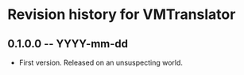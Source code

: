 # Revision history for VMTranslator

## 0.1.0.0 -- YYYY-mm-dd

* First version. Released on an unsuspecting world.
